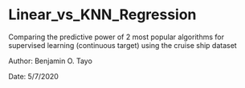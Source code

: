 # Linear_vs_KNN_Regression

Comparing the predictive power of 2 most popular algorithms for supervised learning (continuous target) using the cruise ship dataset

Author: Benjamin O. Tayo

Date: 5/7/2020
